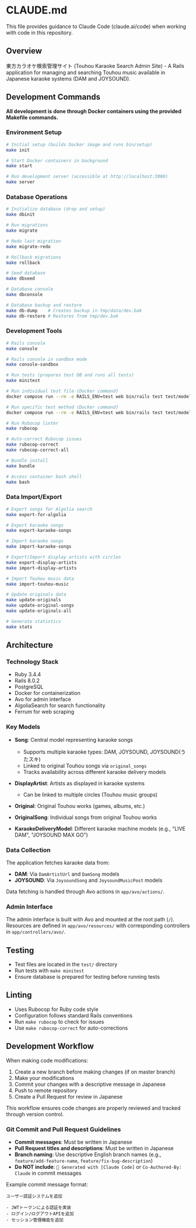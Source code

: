 # CLAUDE.md

This file provides guidance to Claude Code (claude.ai/code) when working with code in this repository.

## Overview
東方カラオケ検索管理サイト (Touhou Karaoke Search Admin Site) - A Rails application for managing and searching Touhou music available in Japanese karaoke systems (DAM and JOYSOUND).

## Development Commands

**All development is done through Docker containers using the provided Makefile commands.**

### Environment Setup
```bash
# Initial setup (builds Docker image and runs bin/setup)
make init

# Start Docker containers in background
make start

# Run development server (accessible at http://localhost:3000)
make server
```

### Database Operations
```bash
# Initialize database (drop and setup)
make dbinit

# Run migrations
make migrate

# Redo last migration
make migrate-redo

# Rollback migrations
make rollback

# Seed database
make dbseed

# Database console
make dbconsole

# Database backup and restore
make db-dump    # Creates backup in tmp/data/dev.bak
make db-restore # Restores from tmp/dev.bak
```

### Development Tools
```bash
# Rails console
make console

# Rails console in sandbox mode
make console-sandbox

# Run tests (prepares test DB and runs all tests)
make minitest

# Run individual test file (Docker command)
docker compose run --rm -e RAILS_ENV=test web bin/rails test test/models/song_test.rb

# Run specific test method (Docker command)
docker compose run --rm -e RAILS_ENV=test web bin/rails test test/models/song_test.rb -n test_method_name

# Run Rubocop linter
make rubocop

# Auto-correct Rubocop issues
make rubocop-correct
make rubocop-correct-all

# Bundle install
make bundle

# Access container bash shell
make bash
```

### Data Import/Export
```bash
# Export songs for Algolia search
make export-for-algolia

# Export karaoke songs
make export-karaoke-songs

# Import karaoke songs
make import-karaoke-songs

# Export/Import display artists with circles
make export-display-artists
make import-display-artists

# Import Touhou music data
make import-touhou-music

# Update originals data
make update-originals
make update-original-songs
make update-originals-all

# Generate statistics
make stats
```

## Architecture

### Technology Stack
- Ruby 3.4.4
- Rails 8.0.2
- PostgreSQL
- Docker for containerization
- Avo for admin interface
- AlgoliaSearch for search functionality
- Ferrum for web scraping

### Key Models
- **Song**: Central model representing karaoke songs
  - Supports multiple karaoke types: DAM, JOYSOUND, JOYSOUND(うたスキ)
  - Linked to original Touhou songs via `original_songs`
  - Tracks availability across different karaoke delivery models
  
- **DisplayArtist**: Artists as displayed in karaoke systems
  - Can be linked to multiple circles (Touhou music groups)
  
- **Original**: Original Touhou works (games, albums, etc.)
  
- **OriginalSong**: Individual songs from original Touhou works
  
- **KaraokeDeliveryModel**: Different karaoke machine models (e.g., "LIVE DAM", "JOYSOUND MAX GO")

### Data Collection
The application fetches karaoke data from:
- **DAM**: Via `DamArtistUrl` and `DamSong` models
- **JOYSOUND**: Via `JoysoundSong` and `JoysoundMusicPost` models

Data fetching is handled through Avo actions in `app/avo/actions/`.

### Admin Interface
The admin interface is built with Avo and mounted at the root path (`/`). Resources are defined in `app/avo/resources/` with corresponding controllers in `app/controllers/avo/`.

## Testing
- Test files are located in the `test/` directory
- Run tests with `make minitest`
- Ensure database is prepared for testing before running tests

## Linting
- Uses Rubocop for Ruby code style
- Configuration follows standard Rails conventions
- Run `make rubocop` to check for issues
- Use `make rubocop-correct` for auto-corrections

## Development Workflow
When making code modifications:
1. Create a new branch before making changes (if on master branch)
2. Make your modifications
3. Commit your changes with a descriptive message in Japanese
4. Push to remote repository
5. Create a Pull Request for review in Japanese

This workflow ensures code changes are properly reviewed and tracked through version control.

### Git Commit and Pull Request Guidelines
- **Commit messages**: Must be written in Japanese
- **Pull Request titles and descriptions**: Must be written in Japanese
- **Branch naming**: Use descriptive English branch names (e.g., `feature/add-feature-name`, `feature/fix-bug-description`)
- **Do NOT include**: `🤖 Generated with [Claude Code]` or `Co-Authored-By: Claude` in commit messages

Example commit message format:
```
ユーザー認証システムを追加

- JWTトークンによる認証を実装
- ログイン/ログアウトAPIを追加
- セッション管理機能を追加
```